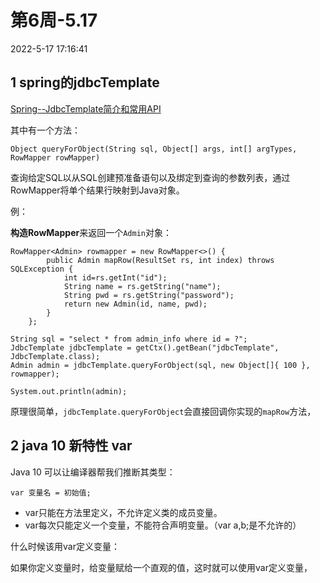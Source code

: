 # 第6周-5.17

2022-5-17 17:16:41

## 1 spring的jdbcTemplate

[Spring--JdbcTemplate简介和常用API](https://blog.csdn.net/cold___play/article/details/100109445)

其中有一个方法：

```
Object queryForObject(String sql, Object[] args, int[] argTypes, RowMapper rowMapper)
```

查询给定SQL以从SQL创建预准备语句以及绑定到查询的参数列表，通过RowMapper将单个结果行映射到Java对象。

例：

**构造RowMapper**来返回一个`Admin`对象：

```
RowMapper<Admin> rowmapper = new RowMapper<>() {
        public Admin mapRow(ResultSet rs, int index) throws SQLException {
            int id=rs.getInt("id");
            String name = rs.getString("name");
            String pwd = rs.getString("password");
            return new Admin(id, name, pwd);
        }
    };

String sql = "select * from admin_info where id = ?";
JdbcTemplate jdbcTemplate = getCtx().getBean("jdbcTemplate", JdbcTemplate.class);
Admin admin = jdbcTemplate.queryForObject(sql, new Object[]{ 100 }, rowmapper);

System.out.println(admin); 
```

原理很简单，`jdbcTemplate.queryForObject`会直接回调你实现的`mapRow`方法，

## 2 java 10 新特性 var

Java 10 可以让编译器帮我们推断其类型：

```
var 变量名 = 初始值;
```

* var只能在方法里定义，不允许定义类的成员变量。
* var每次只能定义一个变量，不能符合声明变量。（var a,b;是不允许的）

什么时候该用var定义变量：

如果你定义变量时，给变量赋给一个直观的值，这时就可以使用var定义变量，